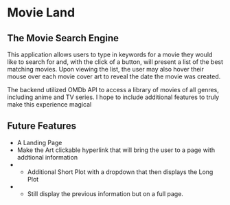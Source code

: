 # Movie Land


## The Movie Search Engine
This application allows users to type in keywords for a movie they would like to search for and, with the click of a button, will present a list of the best matching movies. Upon viewing the list, the user may also hover their mouse over each movie cover art to reveal the date the movie was created.


The backend utilized OMDb API to access a library of movies of all genres, including anime and TV series. I hope to include additional features to truly make this experience magical

## Future Features
* A Landing Page 
* Make the Art clickable hyperlink that will bring the user to a page with addtional information
* * Additional Short Plot with a dropdown that then displays the Long Plot
* * Still display the previous information but on a full page.